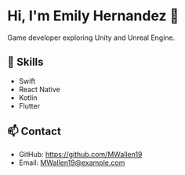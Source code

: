 # Hi, I'm Emily Hernandez 👋

Game developer exploring Unity and Unreal Engine.

## 🚀 Skills
- Swift
- React Native
- Kotlin
- Flutter

## 📫 Contact
- GitHub: https://github.com/MWallen19
- Email: MWallen19@example.com
